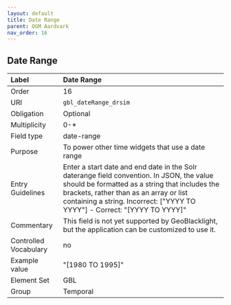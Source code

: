 ```yaml
---
layout: default
title: Date Range
parent: OGM Aardvark
nav_order: 16
---
```


## Date Range

| Label                 | Date Range                                                                                         |
|:----------------------|:---------------------------------------------------------------------------------------------------|
| Order           | 16                                                                                                 |
| URI                   | `gbl_dateRange_drsim`                                                                              |
| Obligation            | Optional                                                                                           |
| Multiplicity          | 0-*                                                                                                |
| Field type            | date-range                                                                                         |
| Purpose               | To power other time widgets that use a date range                                                  |
| Entry Guidelines      | Enter a start date and end date in the Solr daterange field convention. In JSON, the value should be formatted as a string that includes the brackets, rather than as an array or list containing a string. Incorrect: ["YYYY TO YYYY"] - Correct: "[YYYY TO YYYY]" |
| Commentary            | This field is not yet supported by GeoBlacklight, but the application can be customized to use it. |
| Controlled Vocabulary | no                                                                                                 |
| Example value         | "[1980 TO 1995]"                                                                                     |
| Element Set           | GBL                                                                                                |
| Group                 | Temporal                                                                                           |
